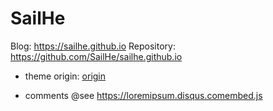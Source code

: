 # SailHe

Blog: https://sailhe.github.io
Repository: https://github.com/SailHe/sailhe.github.io

* theme origin: [origin](./REAMME.MD)

* comments @see https://loremipsum.disqus.comembed.js
